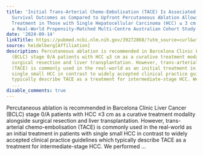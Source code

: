 ```yaml
---
title: 'Initial Trans-Arterial Chemo-Embolisation (TACE) Is Associated with Similar
  Survival Outcomes as Compared to Upfront Percutaneous Ablation Allowing for Follow-Up
  Treatment in Those with Single Hepatocellular Carcinoma (HCC) ≤ 3 cm: Results of
  a Real-World Propensity-Matched Multi-Centre Australian Cohort Study'
date: '2024-09-14'
linkTitle: https://pubmed.ncbi.nlm.nih.gov/39272868/?utm_source=curl&utm_medium=rss&utm_campaign=pubmed-2&utm_content=1FakS-2QOkCT8HsMOQP1bCRQ4YzyumYOmxmF0moLsQ3dFB1E9V&fc=20220326224207&ff=20240914193229&v=2.18.0.post9+e462414
source: heidelberg[Affiliation]
description: Percutaneous ablation is recommended in Barcelona Clinic Liver Cancer
  (BCLC) stage 0/A patients with HCC ≤3 cm as a curative treatment modality alongside
  surgical resection and liver transplantation. However, trans-arterial chemo-embolisation
  (TACE) is commonly used in the real-world as an initial treatment in patients with
  single small HCC in contrast to widely accepted clinical practice guidelines which
  typically describe TACE as a treatment for intermediate-stage HCC. We performed
  ...
disable_comments: true
---
```

Percutaneous ablation is recommended in Barcelona Clinic Liver Cancer (BCLC) stage 0/A patients with HCC ≤3 cm as a curative treatment modality alongside surgical resection and liver transplantation. However, trans-arterial chemo-embolisation (TACE) is commonly used in the real-world as an initial treatment in patients with single small HCC in contrast to widely accepted clinical practice guidelines which typically describe TACE as a treatment for intermediate-stage HCC. We performed ...